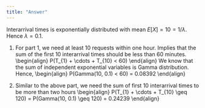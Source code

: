 ```yaml
---
title: "Answer"
---
```


Interarrival times is exponentially distributed with mean $E[X] = 10 = 1/\lambda$. Hence $\lambda = 0.1$.

1.  For part 1, we need at least 10 requests within one hour. Implies that the sum of the first 10 interarrival times should be less than 60 minutes.
    \begin{align}
        P(T_{1} + \cdots + T_{10} < 60)
    \end{align}
    We know that the sum of independent exponential variables is Gamma distribution. Hence,
    \begin{align}
        P(Gamma(10, 0.1) < 60) = 0.08392
    \end{align}

2.  Similar to the above part, we need the sum of first 10 interarrival times to be more than two hours
    \begin{align}
        P(T_{1} + \cdots + T_{10} \geq 120) = P(Gamma(10, 0.1) \geq 120) = 0.24239
    \end{align}
